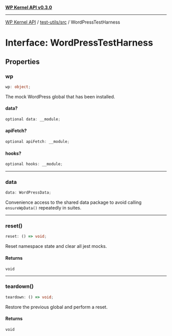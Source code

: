 [**WP Kernel API v0.3.0**](../../../README.md)

---

[WP Kernel API](../../../README.md) / [test-utils/src](../README.md) / WordPressTestHarness

# Interface: WordPressTestHarness

## Properties

### wp

```ts
wp: object;
```

The mock WordPress global that has been installed.

#### data?

```ts
optional data: __module;
```

#### apiFetch?

```ts
optional apiFetch: __module;
```

#### hooks?

```ts
optional hooks: __module;
```

---

### data

```ts
data: WordPressData;
```

Convenience access to the shared data package to avoid calling
`ensureWpData()` repeatedly in suites.

---

### reset()

```ts
reset: () => void;
```

Reset namespace state and clear all jest mocks.

#### Returns

`void`

---

### teardown()

```ts
teardown: () => void;
```

Restore the previous global and perform a reset.

#### Returns

`void`
